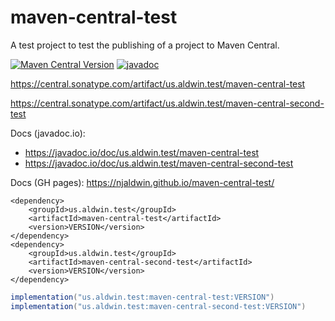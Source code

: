 # maven-central-test

A test project to test the publishing of a project to Maven Central.

[![Maven Central Version](https://img.shields.io/maven-central/v/us.aldwin.test/maven-central-test)](https://central.sonatype.com/artifact/us.aldwin.test/maven-central-test)
[![javadoc](https://javadoc.io/badge2/us.aldwin.test/maven-central-test/javadoc.svg)](https://javadoc.io/doc/us.aldwin.test/maven-central-test)

https://central.sonatype.com/artifact/us.aldwin.test/maven-central-test

https://central.sonatype.com/artifact/us.aldwin.test/maven-central-second-test

Docs (javadoc.io):
 - https://javadoc.io/doc/us.aldwin.test/maven-central-test
 - https://javadoc.io/doc/us.aldwin.test/maven-central-second-test

Docs (GH pages): https://njaldwin.github.io/maven-central-test/

```maven
<dependency>
    <groupId>us.aldwin.test</groupId>
    <artifactId>maven-central-test</artifactId>
    <version>VERSION</version>
</dependency>
<dependency>
    <groupId>us.aldwin.test</groupId>
    <artifactId>maven-central-second-test</artifactId>
    <version>VERSION</version>
</dependency>
```

```gradle
implementation("us.aldwin.test:maven-central-test:VERSION")
implementation("us.aldwin.test:maven-central-second-test:VERSION")
```
